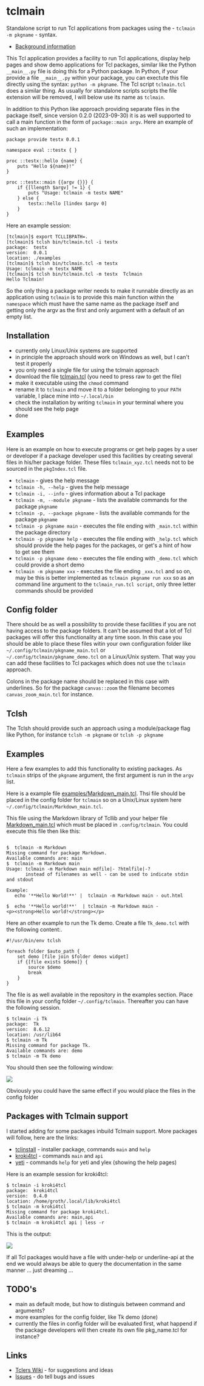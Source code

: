 # tclmain

Standalone script to run Tcl applications from packages using the - `tclmain -m pkgname` - syntax.

* [Background information](https://htmlpreview.github.io/?https://raw.githubusercontent.com/mittelmark/tclmain/master/doc/tclmain.html)

This Tcl application provides a facility to run Tcl applications, display help
pages and show demo  applications  for Tcl  packages,  similar like the Python
`__main__.py`  file is doing  this for a Python  package.  In  Python, if your
provide a file  `__main__.py`  within your package, you can exectute this file
directly  using the syntax: `python -m pkgname`. The Tcl script  `tclmain.tcl`
does a similar  thing. As usually  for  standalone  scripts  scripts  the file
extension will be removed, I will below use its name as `tclmain`.

In  addition  to this Python like  approach  providing  separate  files in the
package  itself,  since version 0.2.0  (2023-09-30) it is as well supported to
call a main function in the form of `package::main argv`. Here an example of such
an implementation:

```{.tcl}
package provide testx 0.0.1

namespace eval ::testx { }

proc ::testx::hello {name} {
    puts "Hello ${name}!"
}   

proc ::testx::main {{argv {}}} {
    if {[llength $argv] != 1} {
        puts "Usage: tclmain -m testx NAME"
    } else {
        testx::hello [lindex $argv 0]
    }   
}
```

Here an example session:

```
[tclmain]$ export TCLLIBPATH=.
[tclmain]$ tclsh bin/tclmain.tcl -i testx 
package:  testx
version:  0.0.1
location: ./examples
[tclmain]$ tclsh bin/tclmain.tcl -m testx 
Usage: tclmain -m testx NAME
[tclmain]$ tclsh bin/tclmain.tcl -m testx  Tclmain
Hello Tclmain!
```

So the only thing a package  writer  needs to make it  runnable  directly as an
application using `tclmain` is to provide this main function  within the `namespace`  which must
have the same name as the  package  itself  and  getting  only the argv as the
first and only argument with a default of an empty list.

## Installation

* currently only Linux/Unix systems are supported
* in principle  the approach  should work on Windows as well, but I can't test
  it properly
* you only need a single file for using the tclmain approach
* download the file [tclmain.tcl](bin/tclmain.tcl) (you need to press raw to get the file)
* make it executable using the `chmod` command
* rename it to `tclmain` and move it to a folder belonging to your `PATH` variable, I place mine into `~/.local/bin`
* check the installation by writing `tclmain` in your terminal where you should see the help page
* done

## Examples

Here is an example on how to execute programs or get help pages by a user or developer if a package developer used this facilities by creating several files in his/her package folder. These files `tclmain_xyz.tcl` needs not to be sourced in the `pkgIndex.tcl` file.

* `tclmain` - gives the help message
* `tclmain -h, --help` - gives the help message
* `tclmain -i, --info` - gives information about a Tcl package
* `tclmain -m, --module pkgname` - lists the available commands for the package `pkgname`
* `tclmain -p, --package pkgname` - lists the available commands for the package `pkgname`
* `tclmain -p pkgname main` - executes the file ending with `_main.tcl` within the package directory
* `tclmain -p pkgname help` - executes the file ending with  `_help.tcl` which should provide the help pages for the packages, or get's a hint of how to get see them
* `tclmain -p pkgname demo` - executes the file ending with `_demo.tcl` which could provide a short demo
* `tclmain -m pkgname xxx` - executes the file ending `_xxx.tcl` and so on, may be this is better implemented as `tclmain pkgname run xxx` so as an command line argument to the `tclmain_run.tcl script`, only three letter commands should be provided

## Config folder 

There should be as well a possibility to provide these facilities if you are
not having access to the package folders. It can't be assumed that a lot of
Tcl packages will offer this functionality at any time soon. In this case you
should be able to place these files witin your own configuration folder like
`~/.config/tclmain/pkgname_main.tcl` or `~/.config/tclmain/pkgname_demo.tcl`
on a Linux/Unix system. That way you can add these facilities to Tcl packages
which does not use the `tclmain` approach. 

Colons in the package name should be replaced in this case with underlines. So
for the package `canvas::zoom` the filename becomes `canvas_zoom_main.tcl` for
instance.

## Tclsh

The Tclsh should provide such an approach using a module/package flag like
Python, for instance `tclsh -m pkgname` or `tclsh -p pkgname`

## Examples

Here a few examples to add this functionality to existing packages. As
`tclmain` strips of the `pkgname` argument, the first argument is run in the
`argv` list.

Here is a example file [examples/Markdown_main.tcl](Markdown_main.tcl). Thsi
file should be placed in the config folder for `tclmain` so on a Unix/Linux system
here `~/.config/tclmain/Markdown_main.tcl`.

This file using the Markdown library of Tcllib and your helper file
[Markdown_main.tcl](examples/Markdown_main.tcl) which must be placed in `.config/tclmain`.
You could execute this file then like this:

```

$  tclmain -m Markdown 
Missing command for package Markdown.
Available commands are: main
$  tclmain -m Markdown main
Usage: tclmain -m Markdown main mdfile|- ?htmlfile|-?
       instead of filenames as well - can be used to indicate stdin and stdout

Example:
   echo '**Hello World!**' |  tclmain -m Markdown main - out.html
   
$  echo '**Hello world!**'  | tclmain -m Markdown main -
<p><strong>Hello world!</strong></p>

```

Here an other example to run the Tk demo. Create a file `Tk_demo.tcl` with the
following content:.

```
#!/usr/bin/env tclsh

foreach folder $auto_path {
    set demo [file join $folder demos widget]
    if {[file exists $demo]} {
        source $demo
        break
    }
}

```

The file is as well available in the repository in the examples section.
Place this file in your config folder `~/.config/tclmain`. Thereafter you can
have the following session.

```
$ tclmain -i Tk
package:  Tk
version:  8.6.12
location: /usr/lib64
$ tclmain -m Tk
Missing command for package Tk.
Available commands are: demo
$ tclmain -m Tk demo
```

You should then see the following window:

![](examples/Tk_demo.png)

Obviously you could have the same effect if you would place the files in the config folder

## Packages with Tclmain support

I started adding for some packages inbuild Tclmain support. More packages will follow, here are the links:

* [tclinstall](https://github.com/mittelmark/tclmain/lib/tclinstall) - installer package, commands `main` and `help`
* [kroki4tcl](https://github.com/mittelmark/kroki4tcl) - commands `main` and `api`
* [yeti](https://github.com/mittelmark/yeti) - commands `help` for yeti and ylex (showing the help pages)

Here is an example session for kroki4tcl:

```
$ tclmain -i kroki4tcl
package:  kroki4tcl
version:  0.4.0
location: /home/groth/.local/lib/kroki4tcl
$ tclmain -m kroki4tcl 
Missing command for package kroki4tcl.
Available commands are: main,api
$ tclmain -m kroki4tcl api | less -r
```

This is the output:

![](img/kroki4tcl-api.png)

If all Tcl packages would have a file with under-help or underline-api at the
end we would always be able to query the documentation in the same manner ... just dreaming ...


## TODO's

- main as default mode, but how to distinguis between command and arguments?
- more examples for the config folder, like Tk demo (done)
- currently the files in config folder will be evaluated first, what happend if the package developers will then create its own file pkg_name.tcl for instance?

## Links

- [Tclers Wiki](https://wiki.tcl-lang.org/page/tclmain) - for suggestions and ideas
- [Issues](https://github.com/mittelmark/tclmain/issues) - do tell bugs and issues
